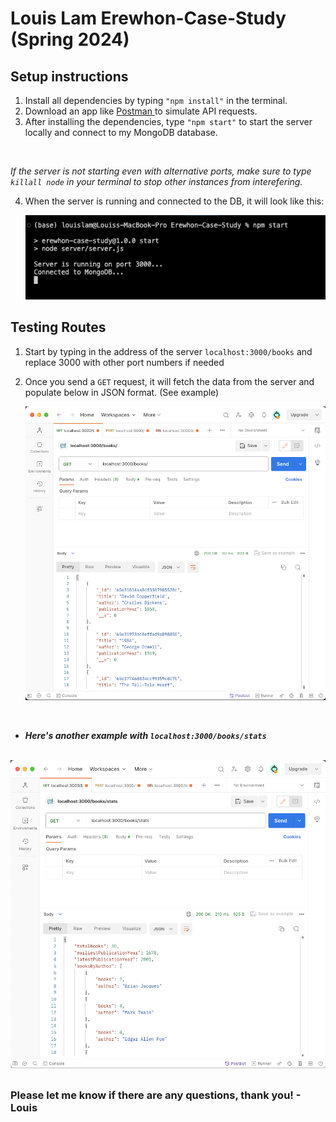 # Louis Lam Erewhon-Case-Study (Spring 2024)

## Setup instructions
1. Install all dependencies by typing ```"npm install"``` in the terminal.
2. Download an app like <a href='https://www.postman.com/'> Postman </a> to simulate API requests.
3. After installing the dependencies, type ```"npm start"``` to start the server locally and connect to my MongoDB database.
<br/>

<em>If the server is not starting even with alternative ports, make sure to type `killall node` in your terminal to stop other instances from interefering.</em>

4. When the server is running and connected to the DB, it will look like this:

      <img src='./public/server_start.png'/>

## Testing Routes

1. Start by typing in the address of the server ```localhost:3000/books``` and replace 3000 with other port numbers if needed
2. Once you send a ```GET``` request, it will fetch the data from the server and populate below in JSON format. (See example)


    <img src='./public/get_books.png'/>

<br/>

*  ***Here's another example with ```localhost:3000/books/stats```***

<br/>

  <img src='./public/get_stats.png'/>












##
### Please let me know if there are any questions, thank you! - Louis